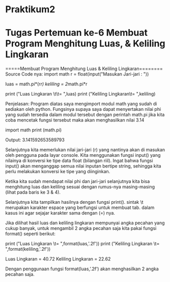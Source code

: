 # Praktikum2
# Tugas Pertemuan ke-6 Membuat Program Menghitung Luas, & Keliling Lingkaran

=====Membuat Program Menghitung Luas & Keliling Lingkaran========
Source Code nya:
import math
r = float(input("Masukan Jari-jari : "))

luas = math.pi*(r*r)
keliling = 2*math.pi*r

print ("Luas Lingkaran \t\t= ",luas)
print ("Keliling Lingkaran\t= ",keliling)


Penjelasan:
Program diatas saya mengimport modul math yang sudah di sediakan oleh python. Fungsinya supaya saya dapat menyertakan nilai phi yang sudah tersedia dalam modul tersebut dengan perintah math.pi jika kita coba mencetak fungsi tersebut maka akan menghasilkan nilai 3.14

import math
print (math.pi)

Output:
3.141592653589793

Selanjutnya kita memerlukan nilai jari-jari (r) yang nantinya akan di masukan oleh pengguna pada layar console. Kita menggunakan fungsi input() yang nilainya di konversi ke tipe data float (bilangan riil). Ingat bahwa fungsi input() akan menganggap semua nilai inputan bertipe string, sehingga kita perlu melakukan konversi ke tipe yang diinginkan.

Ketika kita sudah mendapat nilai phi dan jari-jari selanjutnya kita bisa menghitung luas dan keliling sesuai dengan rumus-nya masing-masing (lihat pada baris ke 3 & 4).

Selanjutnya kita tampilkan hasilnya dengan fungsi print(). sintak \t merupakan karakter espace yang berfungsi untuk membuat tab. dalam kasus ini agar sejajar karakter sama dengan (=) nya.

Jika dilihat hasil luas dan keliling lingkaran mempunyai angka pecahan yang cukup banyak, untuk mengambil 2 angka pecahan saja kita pakai fungsi format() seperti berikut:

print ("Luas Lingkaran \t= ",format(luas,'.2f'))
print ("Keliling Lingkaran \t= ",format(keliling,'.2f'))

Luas Lingkaran          =  40.72
Keliling Lingkaran      =  22.62

Dengan penggunaan fungsi format(luas,’.2f’) akan menghasilkan 2 angka pecahan saja.
